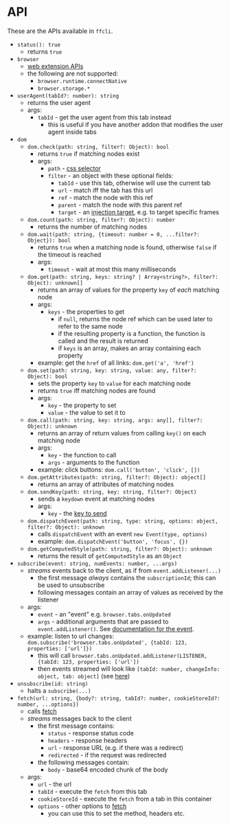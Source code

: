 # API

These are the APIs available in `ffcli`.

* `status(): true`
    * returns `true`
* `browser`
    * [web extension APIs](https://developer.mozilla.org/en-US/docs/Mozilla/Add-ons/WebExtensions/Browser_support_for_JavaScript_APIs)
    * the following are not supported:
        * `browser.runtime.connectNative`
        * `browser.storage.*`
* `userAgent(tabId?: number): string`
    * returns the user agent
    * args:
        * `tabId` - get the user agent from this tab instead
            * this is useful if you have another addon that modifies the user agent inside tabs
* `dom`
    * `dom.check(path: string, filter?: Object): bool`
        * returns `true` if matching nodes exist
        * args:
            * `path` - [css selector](https://developer.mozilla.org/en-US/docs/Web/API/Document/querySelectorAll)
            * `filter` - an object with these optional fields:
                * `tabId` - use this tab, otherwise will use the current tab
                * `url` - match iff the tab has this url
                * `ref` - match the node with this ref
                * `parent` - match the node with this parent ref
                * `target` - an [injection target](https://developer.mozilla.org/en-US/docs/Mozilla/Add-ons/WebExtensions/API/scripting/InjectionTarget), e.g. to target specific frames
    * `dom.count(path: string, filter?: Object): number`
        * returns the number of matching nodes
    * `dom.wait(path: string, {timeout: number = 0, ...filter?: Object}): bool`
        * returns `true` when a matching node is found, otherwise `false` if the timeout is reached
        * args:
            * `timeout` - wait at most this many milliseconds
    * `dom.get(path: string, keys: string? | Array<string?>, filter?: Object): unknown[]`
        * returns an array of values for the property `key` of *each* matching node
        * args:
            * `keys` - the properties to get
                * if `null`, returns the node ref which can be used later to refer to the same node
                * if the resulting property is a function, the function is called and the result is returned
                * if `keys` is an array, makes an array containing each property
        * example: get the `href` of all links: `dom.get('a', 'href')`
    * `dom.set(path: string, key: string, value: any, filter?: Object): bool`
        * sets the property `key` to `value` for each matching node
        * returns `true` iff matching nodes are found
        * args:
            * `key` - the property to set
            * `value` - the value to set it to
    * `dom.call(path: string, key: string, args: any[], filter?: Object): unknown`
        * returns an array of return values from calling `key()` on each matching node
        * args:
            * `key` - the function to call
            * `args` - arguments to the function
        * example: click buttons: `dom.call('button', 'click', [])`
    * `dom.getAttributes(path: string, filter?: Object): object[]`
        * returns an array of attributes of matching nodes
    * `dom.sendKey(path: string, key: string, filter?: Object)`
        * sends a `keydown` event at matching nodes
        * args:
            * `key` - the [key to send](https://developer.mozilla.org/en-US/docs/Web/API/KeyboardEvent/key)
    * `dom.dispatchEvent(path: string, type: string, options: object, filter?: Object): unknown`
        * calls `dispatchEvent` with an event `new Event(type, options)`
        * example: `dom.dispatchEvent('button', 'focus', {})`
    * `dom.getComputedStyle(path: string, filter?: Object): unknown`
        * returns the result of `getComputedStyle` as an `Object`
* `subscribe(event: string, numEvents: number, ...args)`
    * *streams* events back to the client, as if from `event.addListener(...)`
        * the first message *always* contains the `subscriptionId`; this can be used to unsubscribe
        * following messages contain an array of values as received by the listener
    * args:
        * `event` - an "event" e.g. `browser.tabs.onUpdated`
        * `args` - additional arguments that are passed to `event.addListener()`. See [documentation for the event](https://developer.mozilla.org/en-US/docs/Mozilla/Add-ons/WebExtensions/Browser_support_for_JavaScript_APIs).
    * example: listen to url changes: `dom.subscribe('browser.tabs.onUpdated', {tabId: 123, properties: ['url']})`
        * this will call `browser.tabs.onUpdated.addListener(LISTENER, {tabId: 123, properties: ['url'])`
        * then events streamed will look like `[tabId: number, changeInfo: object, tab: object]` (see [here](https://developer.mozilla.org/en-US/docs/Mozilla/Add-ons/WebExtensions/API/tabs/onUpdated#listener))
* `unsubscribe(id: string)`
    * halts a `subscribe(...)`
* `fetch(url: string, {body?: string, tabId?: number, cookieStoreId?: number, ...options})`
    * calls [fetch](https://developer.mozilla.org/en-US/docs/Web/API/fetch)
    * *streams* messages back to the client
        * the first message contains:
            * `status` - response status code
            * `headers` - response headers
            * `url` - response URL (e.g. if there was a redirect)
            * `redirected` - if the request was redirected
        * the following messages contain:
            * `body` - base64 encoded chunk of the body
    * args:
        * `url` - the url
        * `tabId` - execute the `fetch` from this tab
        * `cookieStoreId` - execute the `fetch` from a tab in this container
        * `options` - other options to [fetch](https://developer.mozilla.org/en-US/docs/Web/API/fetch#options)
            * you can use this to set the method, headers etc.
